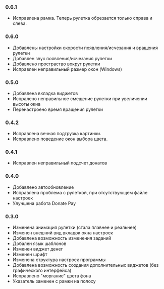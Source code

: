 ### 0.6.1 
* Исправлена рамка. Теперь рулетка обрезается только справа и слева.

### 0.6.0 
* Добавлены настройки скорости появления/исчезания и вращения рулетки
* Добавлен звук появления/исчезания рулетки
* Добавлено простраство вокруг рулетки
* Исправлен неправильный размер окон (Windows)

### 0.5.0 
* Добавлена вкладка виджетов
* Испралено неправильное смещение рулетки при увеличении высоты окна
* Перенастроено время вращения рулетки

### 0.4.2
* Исправлена вечная подгрузка картинки.
* Исправлено поведение окон выбора цвета.

### 0.4.1
* Исправлен неправильный подсчет донатов

### 0.4.0
* Добавлено автообновление
* Исправлена проблема с рулеткой, при отсутствующем файле настроек
* Улучшена работа Donate Pay

### 0.3.0
* Изменена анимация рулетки (стала плавнее и реальнее)
* Изменен внешний вид вкладок окна настроек
* Добавлена возможность изменения заданий
* Добален язык шаблонов
* Изменен виджет денег
* Изменен шрифт
* Изменена структура настроек программы
* Добавлена возможность создания дополнительных виджетов (без графического интерфейса)
* Исправлено "моргание" цвета фона
* Указатель заменен с рамки на полосу
